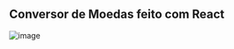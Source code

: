 ## Conversor de Moedas feito com React

![image](https://user-images.githubusercontent.com/107892258/206326575-aab4e57b-6def-4848-a3f0-85a6a7327fe8.png)


